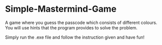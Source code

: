 # Simple-Mastermind-Game

A game where you guess the passcode which consists of different colours. You will use hints that the program provides to solve the problem.

Simply run the .exe file and follow the instruction given and have fun!
